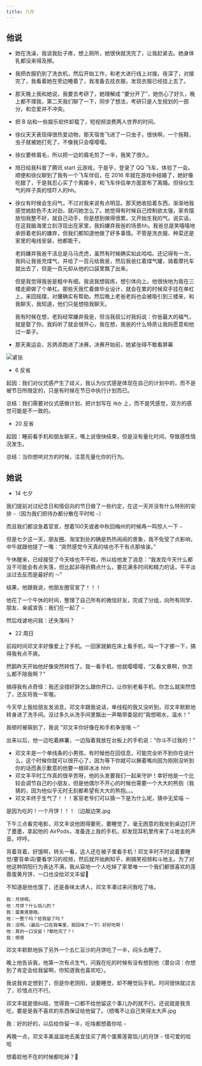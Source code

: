 ```yaml
---
title: 八月
---
```


## 他说

- 她在洗澡，我说我肚子疼，想上厕所，她很快就洗完了，让我赶紧去。她身体乳都没来得及擦。
- 我把衣服扔到了洗衣机，然后开始工作，和老大进行线上对接。夜深了，对接完了，我看着她在旁边睡着了，我准备去挂衣服，发现衣服已经挂上去了。
- 那天晚上我和她说，我要去考研了，她理解成 “要分开了”，她伤心了好久，晚上都不理我，第二天我们聊了一下，同步了想法，考研只是人生规划的一部分，和恋爱并不冲突。
- 把 B 站和一些娱乐软件卸载了，短视频浪费两人世界的时间。
- 徐仪天天表现得很热爱动物，那天宿舍飞进了一只虫子，很快啊，一个拖鞋，虫子就被她打死了，不像我只会嘤嘤嘤。
- 徐仪要修眉毛，所以把一边的眉毛剪了一半，我笑了很久。
- 旭日给我科普了腾讯 start 云游戏，于是乎，登录了 QQ 飞车，体验了一会。顺便和徐仪聊到了我有一个飞车伴侣，在 2016 年就在游戏中结婚了，她好像吃醋了，于是我忍心买了个离婚卡，和飞车伴侣单方面宣布了离婚。但徐仪生气的样子真的怪吓人的hh。
- 徐仪有时候会生闷气，不过对我来说有点明显。那天她收拾着东西，渐渐地我感觉她脸色不太对劲，就问她怎么了。她觉得有时候自己控制欲太强，家务摆放怕我整不好，就自己动手，但是想到做得很累，又开始生我的气。说实话，在这我脑海里立刻浮现出在家里，我妈嫌弃我爸的场景hh。我爸总是笑嘻嘻地承担着老妈的嫌弃，但我们都知道他做了好多事情。不管是洗衣服、种菜还是家里的电线安装，他都能干。
  
  老妈嫌弃我爸干活总是马马虎虎，虽然有时候确实如此哈哈。还记得有一次，我妈让我爸充煤气，并给了一百元给我爸，然后我爸扛着煤气罐，骑着摩托车就出去了，但是一百元却从他的口袋里飘了出来。
  
  但是我觉得我爸是粗中有细。我说我想锻炼，想引体向上。他很快地为我在三楼走廊做了个单杠。那些天我忙着做毕业设计，就会在累的时候双手挂在单杠上，来回摇摆，对腰确实有帮助。然后晚上老爸老妈也会被吸引到三楼来，和我聊天，我知道，他们只是想陪我聊天。
  
  我有时候在想，老妈经常嫌弃我爸，但当我叔公对我妈说：你爸最大的福气，就是娶了你。我妈听了就会很开心，我在想，我爸的什么特质让我妈愿意和他过一辈子。

- 那天奥运会，苏炳添跑进了决赛，决赛开始前，她紧张得不敢看屏幕

![紧张](https://z3.ax1x.com/2021/08/22/hpB2zn.jpg)


- 6 反省

起因：我们对仪式感产生了歧义，我认为仪式感是体现在自己的计划中的，而不是被节日所限定的，只是有时候在节日中执行计划而已。
  
总结：我们需要对仪式感做计划，把计划写在 `待办` 上，而不是凭感觉，双方的感觉可能是不一致的。
  
- 20 反省
  
起因：睡前看手机和朋友聊天，嘴上说很快结束，但是没有量化时间，导致感性情况发生。
  
总结：当你想哄对方的时候，注意先量化你的行为。

## 她说

- 14 七夕

我们提前对过纪念日和情侣向的节日做了一些约定，在这一天并没有什么特别的安排 `~`（因为我们把待办都分散在平时啦 `~`）

而且我们都没急着官宣，想着100天或者中秋回梅州的时候再一鸣惊人一下 `~`

但是七夕这一天，朋友圈、淘宝到处的确是热热闹闹的景象，我不免受了点影响，中午就跟他提了一嘴：“突然感觉今天真的啥也不干有点那啥诶。”

午休醒来，已经接受了今天啥也不干啦，所以给他发了消息：“我发现今天什么都没干可能会有点失落，但比起非得折腾点什么，要花满多时间和精力的话，平平淡淡过去反而是最好的 `～`”

结果，他跟我说，他朋友圈官宣了！！！

他花了一个午休的时间，整理了自己所有的微信好友，完成了分组，向所有同学、朋友、亲戚宣告：我们在一起了 `~`

然后戏谑地问我：还失落吗？

- 22 周日

前段时间邓文丰好像爱上了手机。一回家就躺在床上看手机，叫一下才挪一下，搞得我有点不爽。

然鹅昨天开始他好像突然转性了。我一看手机，他就嘤嘤嘤，“又看文章啊，你怎么都不陪我啊？”

搞得我有点奇怪：我还没措好辞怎么跟你开口，让你别老看手机，你怎么就突然悟了，还反将我一军喔。

今天早上我给朋友发消息，邓文丰跟我说话，单线程的我又没听到，邓文丰默默地转身进了洗手间。没过多久从洗手间里飘出一声略带委屈的”我想喝水，温水！“

我顿时被萌到了，我说 ”邓文丰你好像在和手机争宠哦 `～`“

出来以后，他一边吃着麻薯，一边指着我放在台板上的手机说：“你斗不过我的！”

- 邓文丰是一个单线条的小男孩，有时候他在回信息，可能完全听不到你在说什么，这个时候你就可以很开心了，因为等下你就可以撅着嘴向因为刚刚没听到你的话而表示歉意的他要一根碎冰冰 hhh
- 邓文丰平时工作真的很辛苦呀，他的头发要我们一起来守护！幸好他是一个比较会调节自己的小朋友，但是他偶尔不开心的时候也需要一个大大的熊抱（我猜的，因为他似乎无时无刻都希望有大大的熊抱。。。
- 邓文丰终于生气了！！！客官老爷们可以猜一下是为什么呢，猜中无奖喵 `～`

是因为吃的！一个月饼！！！（边敲边笑.jpg

下午三点看完电影，邓文丰说他困得要死，要睡觉了。毫无困意的我坐到桌边打开了墨墨，拿起他的 AirPods，准备连上我的手机，却发现耳机里传来了斗地主的声音。哼哼。

背着背着，好饿啊，转头一看，这人还在被子里看手机！邓文丰时不时说着要睡觉/要背单词/要看学习的视频，然后就开始刷知乎、刷搞笑视频和斗地主。为了对他这种阴阳行为表达不满，我从容地一个人吃掉了家里唯一一个我们都很喜欢的莲蓉蛋黄月饼，一口也没给邓文丰留🙈

不知道是他也饿了，还是香味太诱人，邓文丰凑过来问我吃了啥。

```
我：月饼啊。
他：月饼？什么馅儿的？
我：蛋黄莲蓉哦。
他：一整个吗？给我留了吗？
我：没啊。（最后一口在我嘴里，我回味了一下）好好吃啊！
他：真的一口没留！?都吃完了？!
我：嗯嗯
```

邓文丰默默地拆了另外一个五仁豆沙的月饼吃了一半，闷头去睡了。

晚上他告诉我，他第一次有点生气，问我在吃的时候有没有想到他（潜台词：你想到了肯定会给我留啊，你知道我也喜欢吃）。

我说我肯定想到了，但是你老阴阳，说要睡觉，却不睡觉玩手机，时间很快就过去了，珍惜点行不行。

邓文丰就是很纠结，觉得我一口都不给他留这个事儿办的就不行。还说就是我贪吃，要是是我不喜欢的东西保证给他留了。（捂嘴不让自己笑得太大声.jpg

我：好的好的，以后给你留一半，吃啥都想着你哈 `~`

再晚一点，邓文丰美滋滋地去美宜佳买了两个蛋黄莲蓉馅儿的月饼 `~` 怪可爱的哈哈

想着趁他不在的时候都吃掉？🥰
